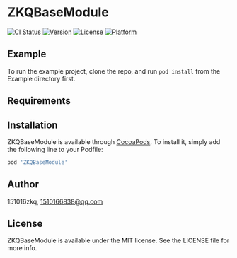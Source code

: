 # ZKQBaseModule

[![CI Status](https://img.shields.io/travis/151016zkq/ZKQBaseModule.svg?style=flat)](https://travis-ci.org/151016zkq/ZKQBaseModule)
[![Version](https://img.shields.io/cocoapods/v/ZKQBaseModule.svg?style=flat)](https://cocoapods.org/pods/ZKQBaseModule)
[![License](https://img.shields.io/cocoapods/l/ZKQBaseModule.svg?style=flat)](https://cocoapods.org/pods/ZKQBaseModule)
[![Platform](https://img.shields.io/cocoapods/p/ZKQBaseModule.svg?style=flat)](https://cocoapods.org/pods/ZKQBaseModule)

## Example

To run the example project, clone the repo, and run `pod install` from the Example directory first.

## Requirements

## Installation

ZKQBaseModule is available through [CocoaPods](https://cocoapods.org). To install
it, simply add the following line to your Podfile:

```ruby
pod 'ZKQBaseModule'
```

## Author

151016zkq, 1510166838@qq.com

## License

ZKQBaseModule is available under the MIT license. See the LICENSE file for more info.
